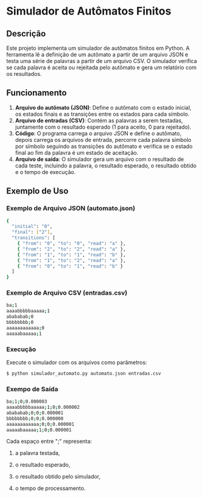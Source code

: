 # Simulador de Autômatos Finitos

## Descrição

Este projeto implementa um simulador de autômatos finitos em Python. A ferramenta lê a definição de um autômato a partir de um arquivo JSON e testa uma série de palavras a partir de um arquivo CSV. O simulador verifica se cada palavra é aceita ou rejeitada pelo autômato e gera um relatório com os resultados.

## Funcionamento

1. **Arquivo do autômato (JSON)**: Define o autômato com o estado inicial, os estados finais e as transições entre os estados para cada símbolo.
2. **Arquivo de entradas (CSV)**: Contém as palavras a serem testadas, juntamente com o resultado esperado (1 para aceito, 0 para rejeitado).
3. **Código**: O programa carrega o arquivo JSON e define o autômato, depois carrega os arquivos de entrada, percorre cada palavra símbolo por símbolo seguindo as transições do autômato e verifica se o estado final ao fim da palavra é um estado de aceitação.
4. **Arquivo de saída**: O simulador gera um arquivo com o resultado de cada teste, incluindo a palavra, o resultado esperado, o resultado obtido e o tempo de execução.

## Exemplo de Uso

### Exemplo de Arquivo JSON (automato.json)

```bash
{
  "initial": "0",
  "final": ["2"],
  "transitions": [
    { "from": "0", "to": "0", "read": "a" },
    { "from": "2", "to": "2", "read": "a" },
    { "from": "1", "to": "1", "read": "b" },
    { "from": "1", "to": "2", "read": "a" },
    { "from": "0", "to": "1", "read": "b" }
  ]
}
```

### Exemplo de Arquivo CSV (entradas.csv)

```bash
ba;1
aaaabbbbbaaaaa;1
abababab;0
bbbbbbbb;0
aaaaaaaaaaaa;0
aaaaabaaaaa;1
```

### Execução

 Execute o simulador com os arquivos como parâmetros:

```bash
$ python simulador_automato.py automato.json entradas.csv
```
### Exempo de Saída

```bash
ba;1;0;0.000003
aaaabbbbbaaaaa;1;0;0.000002
abababab;0;0;0.000001
bbbbbbbb;0;0;0.000000
aaaaaaaaaaaa;0;0;0.000001
aaaaabaaaaa;1;0;0.000001
```
Cada espaço entre ";" representa:

1. a palavra testada,

2. o resultado esperado,

3. o resultado obtido pelo simulador,

4. o tempo de processamento.


